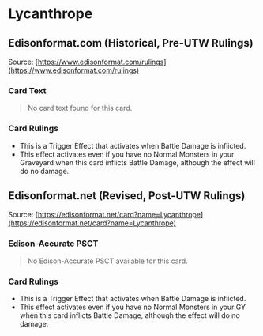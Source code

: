 # Lycanthrope

## Edisonformat.com (Historical, Pre-UTW Rulings)

Source: [https://www.edisonformat.com/rulings](https://www.edisonformat.com/rulings)

### Card Text

> No card text found for this card.

### Card Rulings

*   This is a Trigger Effect that activates when Battle Damage is inflicted.
*   This effect activates even if you have no Normal Monsters in your Graveyard when this card inflicts Battle Damage, although the effect will do no damage.

## Edisonformat.net (Revised, Post-UTW Rulings)

Source: [https://edisonformat.net/card?name=Lycanthrope](https://edisonformat.net/card?name=Lycanthrope)

### Edison-Accurate PSCT

> No Edison-Accurate PSCT available for this card.

### Card Rulings

*   This is a Trigger Effect that activates when Battle Damage is inflicted.
*   This effect activates even if you have no Normal Monsters in your GY when this card inflicts Battle Damage, although the effect will do no damage.
            